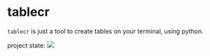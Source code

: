 # tablecr

`tablecr` is just a tool to create tables on your terminal,
using python.
<p>
    project state: <img src="https://img.shields.io/badge/Still%20Work-On%20It-orange" />
</p>
